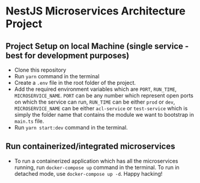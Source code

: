 # NestJS Microservices Architecture Project

## Project Setup on local Machine (single service - best for development purposes)
- Clone this repository
- Run ```yarn``` command in the terminal
- Create a ```.env``` file in the root folder of the project.
- Add the required environment variables which are ```PORT```, ```RUN_TIME```, ```MICROSERVICE_NAME```. ```PORT``` can be any number which represent open ports on which the service can run, ```RUN_TIME``` can be either ```prod``` or ```dev```, ```MICROSERVICE_NAME``` can be either ```acl-service``` or ```test-service``` which is simply the folder name that contains the module we want to bootstrap in ```main.ts``` file.
- Run ```yarn start:dev``` command in the terminal.

## Run containerized/integrated microservices
- To run a containerized application which has all the microservices running, run ```docker-compose up``` command in the terminal. To run in detached mode, use ```docker-compose up -d```. Happy hacking!